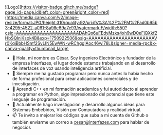 ![Logo](https://visitor-badge.glitch.me/badge?page_id=page.id&left_color=green&right_color=red](https://media.canva.com/v2/image-resize/format:JPG/height:310/quality:92/uri:ifs%3A%2F%2FM%2Fad0b95b3-4295-4522-a061-8a98e69a7e93/watermark:F/width:550?csig=AAAAAAAAAAAAAAAAAAAAADAhQo6uFEdyMzks4xh9wD0eFjQXkf2HbSQInjKsok4B&exp=1750922506&osig=AAAAAAAAAAAAAAAAAAAAAAVr0KqiBbbHSmf2SvLIN5EwWN-wRChggIAoc46wi78L&signer=media-rpc&x-canva-quality=thumbnail_large)

- 👋 Hola, mi nombre es César. Soy ingeniero Electrónico y fundador de la empresa Interfazes, el lugar donde estamos trabajando en el desarrollo de interfaces de voz usando inteligencia artificial.
- 👀 Siempre me ha gustado programar pero nunca antes lo habia hecho de forma profesional para crear aplicaciones comerciales y de investigación.
- 🌱 Aprendí C++ en mi formación academica y fui autodidacto al aprender a programar en Python, sigo impresionado del potencial que tiene este lenguaje de programación.
- 💞️ Actualmente hago investigación y desarrollo algunos ideas para Sistemas Embebidos, Visión por Computadora y realidad virtual. 
- 📫 Te invito a mejorar los códigos que suba a mi cuenta de Github o también enviarme un correo a cesar@interfazes.com para hablar de negocios

<!---
cescha2018/cescha2018 is a ✨ special ✨ repository because its `README.md` (this file) appears on your GitHub profile.
You can click the Preview link to take a look at your changes.
--->
